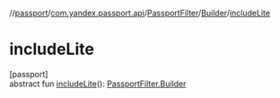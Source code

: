 //[passport](../../../../index.md)/[com.yandex.passport.api](../../index.md)/[PassportFilter](../index.md)/[Builder](index.md)/[includeLite](include-lite.md)

# includeLite

[passport]\
abstract fun [includeLite](include-lite.md)(): [PassportFilter.Builder](index.md)
